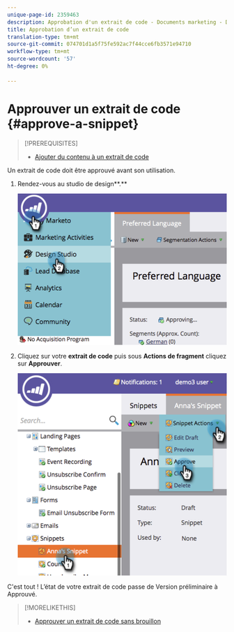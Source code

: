 ```yaml
---
unique-page-id: 2359463
description: Approbation d'un extrait de code - Documents marketing - Documentation du produit
title: Approbation d’un extrait de code
translation-type: tm+mt
source-git-commit: 074701d1a5f75fe592ac7f44cce6fb3571e94710
workflow-type: tm+mt
source-wordcount: '57'
ht-degree: 0%

---
```



# Approuver un extrait de code {#approve-a-snippet}

>[!PREREQUISITES]
>
>* [Ajouter du contenu à un extrait de code](add-content-to-a-snippet.md)

>



Un extrait de code doit être approuvé avant son utilisation.

1. Rendez-vous au studio de design**.**

   ![](assets/image2014-9-16-8-3a55-3a15.png)

1. Cliquez sur votre **extrait de code** puis sous **Actions de fragment** cliquez sur **Approuver**.

   ![](assets/image2014-9-16-8-3a55-3a24.png)

C&#39;est tout ! L’état de votre extrait de code passe de Version préliminaire à Approuvé.

>[!MORELIKETHIS]
>
>* [Approuver un extrait de code sans brouillon](approve-a-snippet-with-no-draft.md)

>



